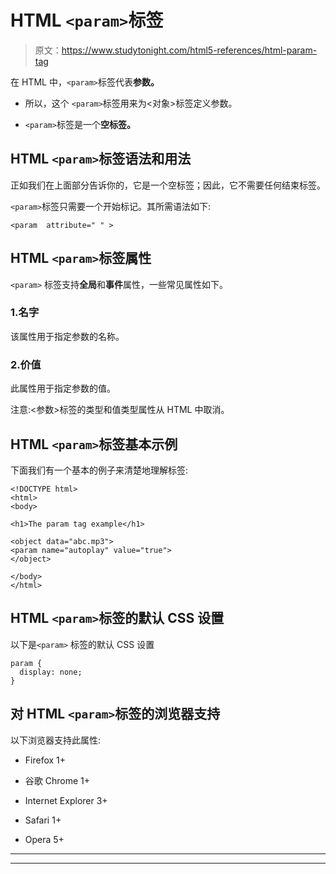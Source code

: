 # HTML `<param>`标签

> 原文：<https://www.studytonight.com/html5-references/html-param-tag>

在 HTML 中，`<param>`标签代表**参数。**

*   所以，这个 `<param>`标签用来为<对象>标签定义参数。

*   `<param>`标签是一个**空标签。**

## HTML `<param>`标签语法和用法

正如我们在上面部分告诉你的，它是一个空标签；因此，它不需要任何结束标签。

`<param>`标签只需要一个开始标记。其所需语法如下:

```
<param  attribute=" " >
```

## HTML `<param>`标签属性

`<param>` 标签支持**全局**和**事件**属性，一些常见属性如下。

### 1.名字

该属性用于指定参数的名称。

### 2.价值

此属性用于指定参数的值。

注意:<参数>标签的类型和值类型属性从 HTML 中取消。

## HTML `<param>`标签基本示例

下面我们有一个基本的例子来清楚地理解<param>标签:

```
<!DOCTYPE html>
<html>
<body>

<h1>The param tag example</h1>

<object data="abc.mp3">
<param name="autoplay" value="true">
</object>

</body>
</html> 
```

## HTML `<param>`标签的默认 CSS 设置

以下是`<param>` 标签的默认 CSS 设置

```
param {
  display: none;
} 
```

## 对 HTML `<param>`标签的浏览器支持

以下浏览器支持此属性:

*   Firefox 1+

*   谷歌 Chrome 1+

*   Internet Explorer 3+

*   Safari 1+

*   Opera 5+

* * *

* * *